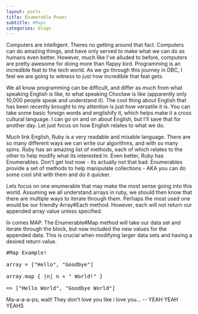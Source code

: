 ```yaml
---
layout: posts
title: Enumerable Power
subtitle: #Maps
categories:	blogs
---
```


Computers are intelligent. Theres no getting around that fact. Computers can do amazing things, and have only served to make what we can do as humans even better. However, much like I've alluded to before, computers are pretty awesome for doing more than flappy bird. Programming is an incredible feat to the tech world. As we go through this journey in DBC, I feel we are going to witness to just how incredible that feat gets.

We all know programming can be difficult, and differ as much from what speaking English is like, to what speaking Choctaw is like (apparently only 10,000 people speak and understand it). The cool thing about English that has been recently brought to my attention is just how versatile it is. You can take some basic foreign words and englishify it, which helps make it a cross cultural language. I can go on and on about English, but I'll save that for another day. Let just focus on how English relates to what we do.

Much link English, Ruby is a very readable and mixable language. There are so many different ways we can write our algorithms, and with so many spins. Ruby has an amazing list of methods, each of which relates to the other to help modify what its interested in. Even better, Ruby has Enumerables. Don't get lost now - its actually not that bad. Enumerables provide a set of methods to help manipulate collections - AKA you can do some cool shit with them and do it quicker.

Lets focus on one enumerable that may make the most sense going into this world. Assuming we all understand arrays in ruby, we should then know that there are multiple ways to iterate through them. Perhaps the most used one would be our friendly Array#Each method. However, each will not return our appended array value unless specified.

In comes MAP. The Enumerable#Map method will take our data set and iterate through the block, but now included the new values for the appended data. This is crucial when modifying larger data sets and having a desired return value.

<pre>
#Map Example!

array = ["Hello", "Goodbye"]

array.map { |n| n + " World!" }

=> ["Hello World", "Goodbye World"]
</pre>

Ma-a-a-a-ps, wait! They don't love you like i love you... -- YEAH YEAH YEAHS